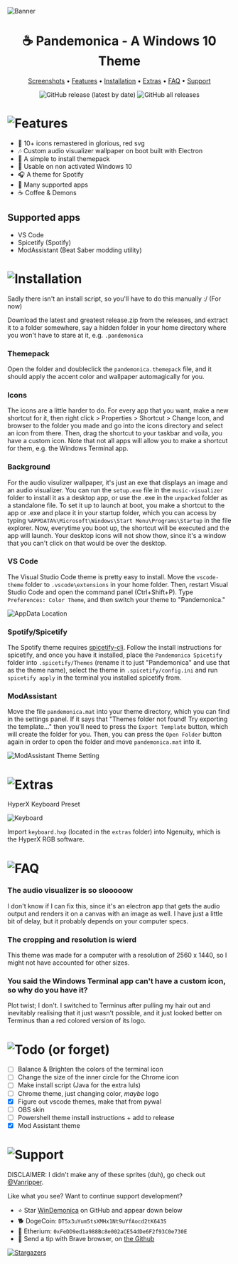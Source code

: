 ![Banner](images/readme/banner.png)
<div align="center">

# ☕ Pandemonica - A Windows 10 Theme

[Screenshots](https://github.com/GunnerBasil/WinDemonica/blob/master/screenshots.md) • [Features](#features) • [Installation](#installation) • [Extras](#extras) • [FAQ](#faq) • [Support](#support)

![GitHub release (latest by date)](https://img.shields.io/github/v/release/GunnerBasil/WinDemonica?color=%23f0394b)
![GitHub all releases](https://img.shields.io/github/downloads/GunnerBasil/WinDemonica/total?color=%23f0394b)

</div>


# ![Features](images/readme/features.png)

- 🔴 10+ icons remastered in glorious, red svg
- 🎶 Custom audio visualizer wallpaper on boot built with Electron
- 🔢 A simple to install themepack
- 💸 Usable on non activated Windows 10
- 🎧 A theme for Spotify
- 🙌 Many supported apps
- ☕ Coffee & Demons

## Supported apps

- VS Code
- Spicetify (Spotify)
- ModAssistant (Beat Saber modding utility)


# ![Installation](images/readme/installation.png)

Sadly there isn't an install script, so you'll have to do this manually :/ (For now)

Download the latest and greatest release.zip from the releases, and extract it to a folder somewhere, say a hidden folder in your home directory where you won't have to stare at it, e.g. `.pandemonica`

### Themepack
Open the folder and doubleclick the `pandemonica.themepack` file, and it should apply the accent color and wallpaper automagically for you.

### Icons
The icons are a little harder to do. For every app that you want, make a new shortcut for it, then right click > Properties > Shortcut > Change Icon, and browser to the folder you made and go into the icons directory and select an icon from there. Then, drag the shortcut to your taskbar and voila, you have a custom icon. Note that not all apps will allow you to make a shortcut for them, e.g. the Windows Terminal app.

### Background
For the audio visulizer wallpaper, it's just an exe that displays an image and an audio visualizer. You can run the `setup.exe` file in the `music-visualizer` folder to install it as a desktop app, or use the .exe in the `unpacked` folder as a standalone file. To set it up to launch at boot, you make a shortcut to the app or .exe and place it in your startup folder, which you can access by typing `%APPDATA%\Microsoft\Windows\Start Menu\Programs\Startup` in the file explorer. Now, everytime you boot up, the shortcut will be executed and the app will launch. Your desktop icons will not show thow, since it's a window that you can't click on that would be over the desktop.

### VS Code
The Visual Studio Code theme is pretty easy to install. Move the `vscode-theme` folder to `.vscode\extensions` in your home folder. Then, restart Visual Studio Code and open the command panel (Ctrl+Shift+P). Type `Preferences: Color Theme`, and then switch your theme to "Pandemonica."

![AppData Location](images/screenshots/appdata.png)

### Spotify/Spicetify
The Spotify theme requires [spicetify-cli](https://github.com/khanhas/spicetify-cli). Follow the install instructions for spicetify, and once you have it installed, place the `Pandemonica Spicetify` folder into `.spicetify/Themes` (rename it to just "Pandemonica" and use that as the theme name), select the theme in `.spicetify/config.ini` and run `spicetify apply` in the terminal you installed spicetify from.

### ModAssistant
Move the file `pandemonica.mat` into your theme directory, which you can find in the settings panel. If it says that "Themes folder not found! Try exporting the template..." then you'll need to press the `Export Template` button, which will create the folder for you. Then, you can press the `Open Folder` button again in order to open the folder and move `pandemonica.mat` into it.

![ModAssistant Theme Setting](images/screenshots/modassistant_settings.png)


# ![Extras](images/readme/extras.png)

HyperX Keyboard Preset

![Keyboard](images/screenshots/keyboard.png)

Import `keyboard.hxp` (located in the `extras` folder) into Ngenuity, which is the HyperX RGB software.


# ![FAQ](images/readme/faq.png)

### The audio visualizer is so slooooow

I don't know if I can fix this, since it's an electron app that gets the audio output and renders it on a canvas with an image as well. I have just a little bit of delay, but it probably depends on your computer specs.

### The cropping and resolution is wierd

This theme was made for a computer with a resolution of 2560 x 1440, so I might not have accounted for other sizes.

### You said the Windows Terminal app can't have a custom icon, so why do you have it?

Plot twist; I don't. I switched to Terminus after pulling my hair out and inevitably realising that it just wasn't possible, and it just looked better on Terminus than a red colored version of its logo.


# ![Todo (or forget)](images/readme/todo.png)

- [ ] Balance & Brighten the colors of the terminal icon
- [ ] Change the size of the inner circle for the Chrome icon
- [ ] Make install script (Java for the extra luls)
- [ ] Chrome theme, just changing color, *maybe* logo
- [x] Figure out vscode themes, make that from pywal
- [ ] OBS skin
- [ ] Powershell theme install instructions + add to release
- [x] Mod Assistant theme

# ![Support](images/readme/support.png)

DISCLAIMER: I didn't make any of these sprites (duh), go check out [@Vanripper](https://twitter.com/vanripperart).

Like what you see? Want to continue support development?

- ⭐️ Star [WinDemonica](https://github.com/GunnerBasil/WinDemonica) on GitHub and appear down below
- 🐕 DogeCoin: `DT5x3uYum5tsXMHx1Nt9uYfAocd2tK643S`
- 🔹 Etherium: `0xFeDD9ed1a988Bc8e002aCE54dDe6F2f93C0e730E`
- 🦁 Send a tip with Brave browser, on [the Github](https://github.com/GunnerBasil/WinDemonica)

[![Stargazers](https://reporoster.com/stars/GunnerBasil/WinDemonica)](https://github.com/GunnerBasil/WinDemonica/stargazers)